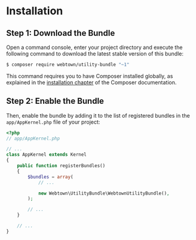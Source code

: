 Installation
============

Step 1: Download the Bundle
---------------------------

Open a command console, enter your project directory and execute the
following command to download the latest stable version of this bundle:

```bash
$ composer require webtown/utility-bundle "~1"
```

This command requires you to have Composer installed globally, as explained
in the [installation chapter](https://getcomposer.org/doc/00-intro.md)
of the Composer documentation.

Step 2: Enable the Bundle
-------------------------

Then, enable the bundle by adding it to the list of registered bundles
in the `app/AppKernel.php` file of your project:

```php
<?php
// app/AppKernel.php

// ...
class AppKernel extends Kernel
{
    public function registerBundles()
    {
        $bundles = array(
            // ...

            new Webtown\UtilityBundle\WebtownUtilityBundle(),
        );

        // ...
    }

    // ...
}
```
